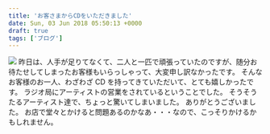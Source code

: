 ```yaml
---
title: 'お客さまからCDをいただきました'
date: Sun, 03 Jun 2018 05:50:13 +0000
draft: true
tags: ['ブログ']
---
```


[![](/images/2018/06/DSC_0522.jpg)](/images/2018/06/DSC_0522.jpg) 昨日は、人手が足りてなくて、二人と一匹で頑張っていたのですが、随分お待たせしてしまったお客様もいらっしゃって、大変申し訳なかったです。 そんなお客様のお一人、わざわざ CD を持ってきていただいて、とても嬉しかったです。 ラジオ局にアーティストの営業をされているということでした。 そうそうたるアーティスト達で、ちょっと驚いてしまいました。 ありがとうございました。 お店で堂々とかけると問題あるのかなあ・・・なので、こっそりかけるかもしれません。